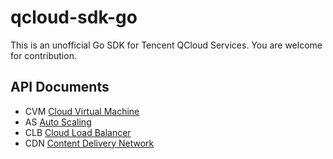 # qcloud-sdk-go
This is an unofficial Go SDK for Tencent QCloud Services. You are welcome for contribution.


##  API Documents
* CVM [Cloud Virtual Machine](https://cloud.tencent.com/document/api/213/11646)
* AS  [Auto Scaling](https://cloud.tencent.com/document/api/377/3170)
* CLB [Cloud Load Balancer](https://cloud.tencent.com/document/api/214/888)
* CDN [Content Delivery Network](https://cloud.tencent.com/document/api/228/1722)

